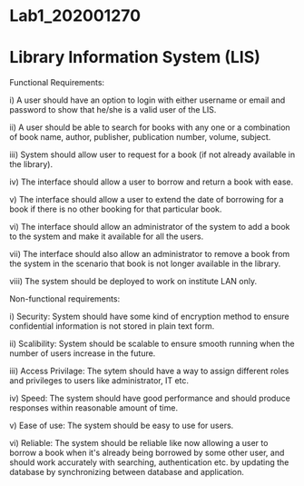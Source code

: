 # Lab1_202001270

# Library Information System (LIS)
Functional Requirements:

   i) A user should have an option to login with either username or email and password to show that he/she is a valid user of the LIS.
   
  ii) A user should be able to search for books with any one or a combination of book name, author, publisher, publication number, volume, subject.
  
 iii) System should allow user to request for a book (if not already available in the library).
 
  iv) The interface should allow a user to borrow and return a book with ease.
  
   v) The interface should allow a user to extend the date of borrowing for a book if there is no other booking for that particular book.
   
  vi) The interface should allow an administrator of the system to add a book to the system and make it available for all the users.
  
 vii) The interface should also allow an administrator to remove a book from the system in the scenario that book is not longer available in the library.
 
viii) The system should be deployed to work on institute LAN only.


Non-functional requirements:

  i) Security: System should have some kind of encryption method to ensure confidential information is not stored in plain text form.
  
 ii) Scalibility: System should be scalable to ensure smooth running when the number of users increase in the future.
 
iii) Access Privilage: The sytem should have a way to assign different roles and privileges to users like administrator, IT etc.

 iv) Speed: The system should have good performance and should produce responses within reasonable amount of time.
 
  v) Ease of use: The system should be easy to use for users.
  
 vi) Reliable: The system should be reliable like now allowing a user to borrow a book when it's already being borrowed by some other user, and should work accurately  with searching, authentication etc. by updating the database by synchronizing between database and application.
